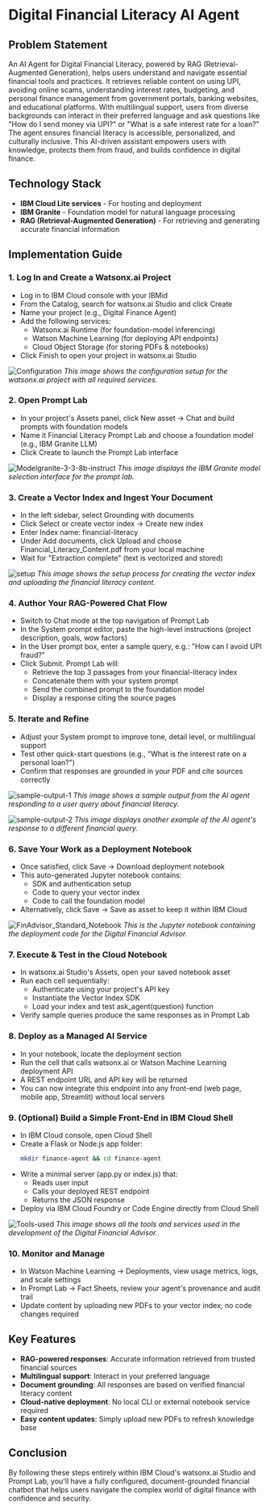 # Digital Financial Literacy AI Agent

## Problem Statement

An AI Agent for Digital Financial Literacy, powered by RAG (Retrieval-Augmented Generation), helps users understand and navigate essential financial tools and practices. It retrieves reliable content on using UPI, avoiding online scams, understanding interest rates, budgeting, and personal finance management from government portals, banking websites, and educational platforms. With multilingual support, users from diverse backgrounds can interact in their preferred language and ask questions like "How do I send money via UPI?" or "What is a safe interest rate for a loan?" The agent ensures financial literacy is accessible, personalized, and culturally inclusive. This AI-driven assistant empowers users with knowledge, protects them from fraud, and builds confidence in digital finance.

## Technology Stack

- **IBM Cloud Lite services** - For hosting and deployment
- **IBM Granite** - Foundation model for natural language processing
- **RAG (Retrieval-Augmented Generation)** - For retrieving and generating accurate financial information

## Implementation Guide

### 1. Log In and Create a Watsonx.ai Project

- Log in to IBM Cloud console with your IBMid
- From the Catalog, search for watsonx.ai Studio and click Create
- Name your project (e.g., Digital Finance Agent)
- Add the following services:
  - Watsonx.ai Runtime (for foundation-model inferencing)
  - Watson Machine Learning (for deploying API endpoints)
  - Cloud Object Storage (for storing PDFs & notebooks)
- Click Finish to open your project in watsonx.ai Studio

![Configuration](Configuration.png)
*This image shows the configuration setup for the watsonx.ai project with all required services.*

### 2. Open Prompt Lab

- In your project's Assets panel, click New asset → Chat and build prompts with foundation models
- Name it Financial Literacy Prompt Lab and choose a foundation model (e.g., IBM Granite LLM)
- Click Create to launch the Prompt Lab interface

![Modelgranite-3-3-8b-instruct](Modelgranite-3-3-8b-instruct.png)
*This image displays the IBM Granite model selection interface for the prompt lab.*

### 3. Create a Vector Index and Ingest Your Document

- In the left sidebar, select Grounding with documents
- Click Select or create vector index → Create new index
- Enter Index name: financial-literacy
- Under Add documents, click Upload and choose Financial_Literacy_Content.pdf from your local machine
- Wait for "Extraction complete" (text is vectorized and stored)

![setup](setup.png)
*This image shows the setup process for creating the vector index and uploading the financial literacy content.*

### 4. Author Your RAG-Powered Chat Flow

- Switch to Chat mode at the top navigation of Prompt Lab
- In the System prompt editor, paste the high-level instructions (project description, goals, wow factors)
- In the User prompt box, enter a sample query, e.g.: "How can I avoid UPI fraud?"
- Click Submit. Prompt Lab will:
  - Retrieve the top 3 passages from your financial-literacy index
  - Concatenate them with your system prompt
  - Send the combined prompt to the foundation model
  - Display a response citing the source pages

### 5. Iterate and Refine

- Adjust your System prompt to improve tone, detail level, or multilingual support
- Test other quick-start questions (e.g., "What is the interest rate on a personal loan?")
- Confirm that responses are grounded in your PDF and cite sources correctly

![sample-output-1](sample-output-1.png)
*This image shows a sample output from the AI agent responding to a user query about financial literacy.*

![sample-output-2](sample-output-2.png)
*This image displays another example of the AI agent's response to a different financial query.*

### 6. Save Your Work as a Deployment Notebook

- Once satisfied, click Save → Download deployment notebook
- This auto-generated Jupyter notebook contains:
  - SDK and authentication setup
  - Code to query your vector index
  - Code to call the foundation model
- Alternatively, click Save → Save as asset to keep it within IBM Cloud

![FinAdvisor_Standard_Notebook](FinAdvisor_Standard_Notebook.ipynb)
*This is the Jupyter notebook containing the deployment code for the Digital Financial Advisor.*

### 7. Execute & Test in the Cloud Notebook

- In watsonx.ai Studio's Assets, open your saved notebook asset
- Run each cell sequentially:
  - Authenticate using your project's API key
  - Instantiate the Vector Index SDK
  - Load your index and test ask_agent(question) function
- Verify sample queries produce the same responses as in Prompt Lab

### 8. Deploy as a Managed AI Service

- In your notebook, locate the deployment section
- Run the cell that calls watsonx.ai or Watson Machine Learning deployment API
- A REST endpoint URL and API key will be returned
- You can now integrate this endpoint into any front-end (web page, mobile app, Streamlit) without local servers

### 9. (Optional) Build a Simple Front-End in IBM Cloud Shell

- In IBM Cloud console, open Cloud Shell
- Create a Flask or Node.js app folder:
  ```bash
  mkdir finance-agent && cd finance-agent
  ```
- Write a minimal server (app.py or index.js) that:
  - Reads user input
  - Calls your deployed REST endpoint
  - Returns the JSON response
- Deploy via IBM Cloud Foundry or Code Engine directly from Cloud Shell

![Tools-used](Tools-used.png)
*This image shows all the tools and services used in the development of the Digital Financial Advisor.*

### 10. Monitor and Manage

- In Watson Machine Learning → Deployments, view usage metrics, logs, and scale settings
- In Prompt Lab → Fact Sheets, review your agent's provenance and audit trail
- Update content by uploading new PDFs to your vector index; no code changes required

## Key Features

- **RAG-powered responses**: Accurate information retrieved from trusted financial sources
- **Multilingual support**: Interact in your preferred language
- **Document grounding**: All responses are based on verified financial literacy content
- **Cloud-native deployment**: No local CLI or external notebook service required
- **Easy content updates**: Simply upload new PDFs to refresh knowledge base

## Conclusion

By following these steps entirely within IBM Cloud's watsonx.ai Studio and Prompt Lab, you'll have a fully configured, document-grounded financial chatbot that helps users navigate the complex world of digital finance with confidence and security.
